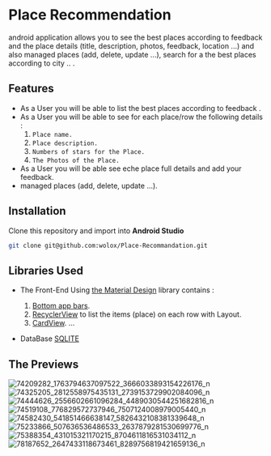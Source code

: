 
# Place Recommendation
android application allows you to see the best places according to feedback and the place details (title, description, photos, feedback, location ...) and also managed places (add, delete, update ...), search for a the best places according to city .. .

## Features
- As a User you will be able to list the best places according to feedback .
- As a User you will be able to see for each place/row the following details :
  1. `Place name.`
  2. `Place description.`
  3. `Numbers of stars for the Place.`
  4. `The Photos of the Place.`
- As a User you will be able see eche place full details and add your feedback.
- managed places (add, delete, update ...).

## Installation
Clone this repository and import into **Android Studio**
```bash
git clone git@github.com:wolox/Place-Recommandation.git
```
##  Libraries Used
- The Front-End Using [the Material Design](https://material.io/design/) library contains : 
  1. [Bottom app bars](https://material.io/develop/android/components/app-bars-bottom).
  2. [RecyclerView](https://material.io/components/lists) to list the items (place) on each row with Layout.
  3. [CardView](https://material.io/components/cards).
 ...<br/>
 
- DataBase [SQLITE](https://developer.android.com/reference/android/database/sqlite/package-summary)


## The Previews 
![74209282_1763794637097522_3666033893154226176_n](https://user-images.githubusercontent.com/40376977/69417604-520abb80-0d19-11ea-80ff-e0894a44f04a.png)
![74325205_2812558975435131_2739153729902084096_n](https://user-images.githubusercontent.com/40376977/69417608-520abb80-0d19-11ea-89f0-ad04df7feeb0.png)
![74444626_2556602661096284_4489030544251682816_n](https://user-images.githubusercontent.com/40376977/69417609-52a35200-0d19-11ea-9e54-cfd6c70fcc22.png)
![74519108_776829572737946_7507124008979005440_n](https://user-images.githubusercontent.com/40376977/69417610-52a35200-0d19-11ea-9688-3440a52357d3.png)
![74582430_541851466638147_5826432108381339648_n](https://user-images.githubusercontent.com/40376977/69417611-52a35200-0d19-11ea-90c4-b05bb398be62.png)
![75233866_507636536486533_2637879281530699776_n](https://user-images.githubusercontent.com/40376977/69417613-533be880-0d19-11ea-82e7-266ecd509358.png)
![75388354_431015321170215_8704611816531034112_n](https://user-images.githubusercontent.com/40376977/69417614-53d47f00-0d19-11ea-9cae-f0dbccc3f332.png)
![78187652_2647433118673461_8289756819421659136_n](https://user-images.githubusercontent.com/40376977/69417616-53d47f00-0d19-11ea-8333-f6fd2508e5be.png)
